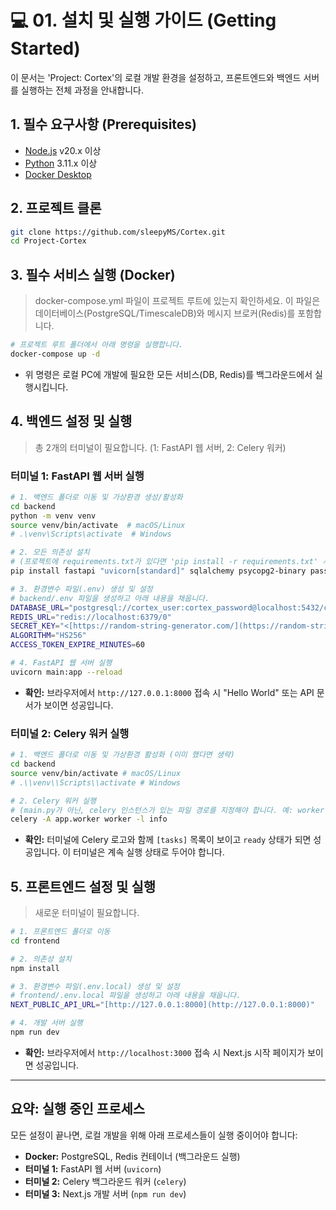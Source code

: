 # 💻 01. 설치 및 실행 가이드 (Getting Started)

이 문서는 'Project: Cortex'의 로컬 개발 환경을 설정하고, 프론트엔드와 백엔드 서버를 실행하는 전체 과정을 안내합니다.

## 1. 필수 요구사항 (Prerequisites)

- [Node.js](https://nodejs.org/) v20.x 이상
- [Python](https://www.python.org/) 3.11.x 이상
- [Docker Desktop](https://www.docker.com/products/docker-desktop/)

## 2. 프로젝트 클론

```bash
git clone https://github.com/sleepyMS/Cortex.git
cd Project-Cortex
```

## 3. 필수 서비스 실행 (Docker)

> docker-compose.yml 파일이 프로젝트 루트에 있는지 확인하세요. 이 파일은 데이터베이스(PostgreSQL/TimescaleDB)와 메시지 브로커(Redis)를 포함합니다.

```bash
# 프로젝트 루트 폴더에서 아래 명령을 실행합니다.
docker-compose up -d
```

- 위 명령은 로컬 PC에 개발에 필요한 모든 서비스(DB, Redis)를 백그라운드에서 실행시킵니다.

## 4. 백엔드 설정 및 실행

> 총 2개의 터미널이 필요합니다. (1: FastAPI 웹 서버, 2: Celery 워커)

### 터미널 1: FastAPI 웹 서버 실행

```bash
# 1. 백엔드 폴더로 이동 및 가상환경 생성/활성화
cd backend
python -m venv venv
source venv/bin/activate  # macOS/Linux
# .\venv\Scripts\activate  # Windows

# 2. 모든 의존성 설치
# (프로젝트에 requirements.txt가 있다면 'pip install -r requirements.txt' 사용)
pip install fastapi "uvicorn[standard]" sqlalchemy psycopg2-binary passlib[bcrypt] polars "python-jose[cryptography]" celery redis

# 3. 환경변수 파일(.env) 생성 및 설정
# backend/.env 파일을 생성하고 아래 내용을 채웁니다.
DATABASE_URL="postgresql://cortex_user:cortex_password@localhost:5432/cortex_db"
REDIS_URL="redis://localhost:6379/0"
SECRET_KEY="<[https://random-string-generator.com/](https://random-string-generator.com/) 에서 생성한 긴 무작위 문자열로 교체>"
ALGORITHM="HS256"
ACCESS_TOKEN_EXPIRE_MINUTES=60

# 4. FastAPI 웹 서버 실행
uvicorn main:app --reload
```

- **확인:** 브라우저에서 `http://127.0.0.1:8000` 접속 시 "Hello World" 또는 API 문서가 보이면 성공입니다.

### 터미널 2: Celery 워커 실행

```bash
# 1. 백엔드 폴더로 이동 및 가상환경 활성화 (이미 했다면 생략)
cd backend
source venv/bin/activate # macOS/Linux
# .\\venv\\Scripts\\activate # Windows

# 2. Celery 워커 실행
# (main.py가 아닌, celery 인스턴스가 있는 파일 경로를 지정해야 합니다. 예: worker.py)
celery -A app.worker worker -l info
```

- **확인:** 터미널에 Celery 로고와 함께 `[tasks]` 목록이 보이고 `ready` 상태가 되면 성공입니다. 이 터미널은 계속 실행 상태로 두어야 합니다.

## 5. 프론트엔드 설정 및 실행

> 새로운 터미널이 필요합니다.

```bash
# 1. 프론트엔드 폴더로 이동
cd frontend

# 2. 의존성 설치
npm install

# 3. 환경변수 파일(.env.local) 생성 및 설정
# frontend/.env.local 파일을 생성하고 아래 내용을 채웁니다.
NEXT_PUBLIC_API_URL="[http://127.0.0.1:8000](http://127.0.0.1:8000)"

# 4. 개발 서버 실행
npm run dev
```

- **확인:** 브라우저에서 `http://localhost:3000` 접속 시 Next.js 시작 페이지가 보이면 성공입니다.

---

## 요약: 실행 중인 프로세스

모든 설정이 끝나면, 로컬 개발을 위해 아래 프로세스들이 실행 중이어야 합니다:

- **Docker:** PostgreSQL, Redis 컨테이너 (백그라운드 실행)
- **터미널 1:** FastAPI 웹 서버 (`uvicorn`)
- **터미널 2:** Celery 백그라운드 워커 (`celery`)
- **터미널 3:** Next.js 개발 서버 (`npm run dev`)
